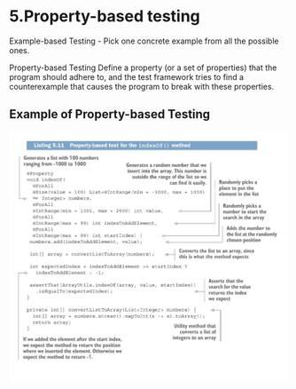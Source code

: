 <link rel="stylesheet" type="text/css" href="../styles.css">

# 5.Property-based testing

<!-- <img src="img/testingWorkflow.png" alt="Effective testing" width="75%"> -->

<!-- <span class="term"> </span>
<span class="definition"> </span>
<span class="important"><span class="exclamation">!</span> </span> -->

<span class="term"> Example-based Testing </span>
<span class="definition"> - Pick one concrete example from all the possible ones.</span>

<span class="term"> Property-based Testing </span>
<span class="definition"> Define a property (or a set of properties) that the program should adhere to, and the test framework tries to find a counterexample that causes the program to break with these properties.</span>

## Example of Property-based Testing
<img src="img/indexOfPropertyBasedTesting.png" alt="Property-based testing">
